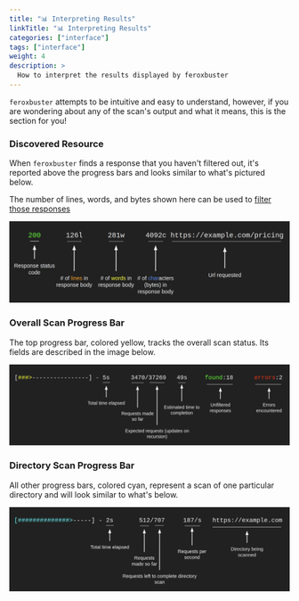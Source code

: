 ```yaml
---
title: "📊 Interpreting Results"
linkTitle: "📊 Interpreting Results"
categories: ["interface"]
tags: ["interface"]
weight: 4
description: >
  How to interpret the results displayed by feroxbuster 
---
```


`feroxbuster` attempts to be intuitive and easy to understand, however, if you are wondering about any of the scan's
output and what it means, this is the section for you!  

### Discovered Resource

When `feroxbuster` finds a response that you haven't filtered out, it's reported above the progress bars and looks similar to what's pictured below.  

The number of lines, words, and bytes shown here can be used to [filter those responses](/docs/examples/filter-word-line/)

![response-bar-explained](response-bar-explained.png)

### Overall Scan Progress Bar

The top progress bar, colored yellow, tracks the overall scan status.  Its fields are described in the image below.

![total-bar-explained](total-bar-explained.png)

### Directory Scan Progress Bar

All other progress bars, colored cyan, represent a scan of one particular directory and will look similar to what's below.   

![dir-scan-bar-explained](dir-scan-bar-explained.png)

